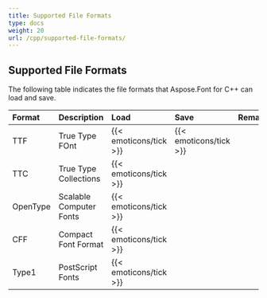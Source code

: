 ```yaml
---
title: Supported File Formats
type: docs
weight: 20
url: /cpp/supported-file-formats/
---
```


## **Supported File Formats**
The following table indicates the file formats that Aspose.Font for C++ can load and save.

|**Format**|**Description**|**Load**|**Save**|**Remarks**|
| :- | :- | :- | :- | :- |
|TTF|True Type FOnt|{{< emoticons/tick >}}|{{< emoticons/tick >}}| |
|TTC|True Type Collections|{{< emoticons/tick >}}| | |
|OpenType|Scalable Computer Fonts|{{< emoticons/tick >}}| | |
|CFF|Compact Font Format|{{< emoticons/tick >}}| | |
|Type1|PostScript Fonts|{{< emoticons/tick >}}| | |
